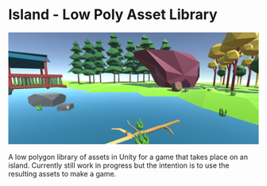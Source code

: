 ﻿# Island - Low Poly Asset Library


![Snapshot](Island.png)

A low polygon library of assets in Unity for a game that takes place on an island. Currently still work in progress but the intention is to use
the resulting assets to make a game. 